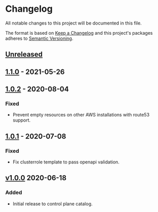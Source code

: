 # Changelog

All notable changes to this project will be documented in this file.

The format is based on [Keep a Changelog](http://keepachangelog.com/en/1.0.0/)
and this project's packages adheres to [Semantic Versioning](http://semver.org/spec/v2.0.0.html).

## [Unreleased]

## [1.1.0] - 2021-05-26

## [1.0.2] - 2020-08-04

### Fixed

- Prevent empty resources on other AWS installations with route53 support.

## [1.0.1] - 2020-07-08

### Fixed

- Fix clusterrole template to pass openapi validation.

## [v1.0.0] 2020-06-18

### Added

- Initial release to control plane catalog.

[Unreleased]: https://github.com/giantswarm/route53-manager/compare/v1.1.0...HEAD
[1.1.0]: https://github.com/giantswarm/route53-manager/compare/v1.0.2...v1.1.0
[1.0.2]: https://github.com/giantswarm/route53-manager/compare/v1.0.1...v1.0.2
[1.0.1]: https://github.com/giantswarm/route53-manager/compare/v1.0.0...v1.0.1
[v1.0.0]: https://github.com/giantswarm/route53-manager/releases/tag/v1.0.0
